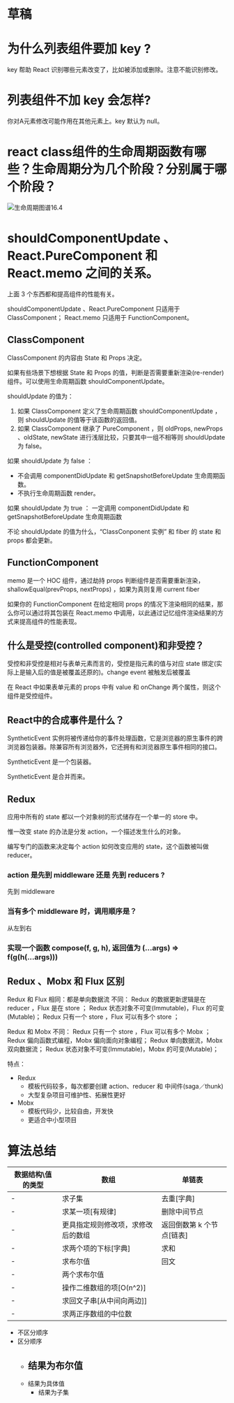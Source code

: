 <!-- markdownlint-disable -->
# 草稿

# 为什么列表组件要加 key ?
key 帮助 React 识别哪些元素改变了，比如被添加或删除。注意不能识别修改。

# 列表组件不加 key 会怎样?
你对A元素修改可能作用在其他元素上。key 默认为 null。

# react class组件的生命周期函数有哪些？生命周期分为几个阶段？分别属于哪个阶段？

![生命周期图谱16.4](https://oss.taichiyi.com/markdown/os96fh8k.jpg)

# shouldComponentUpdate 、React.PureComponent 和 React.memo 之间的关系。

上面 3 个东西都和提高组件的性能有关。

shouldComponentUpdate 、React.PureComponent 只适用于 ClassComponent；
React.memo 只适用于 FunctionComponent。

## ClassComponent

ClassComponent 的内容由 State 和 Props 决定。

如果有些场景下想根据 State 和 Props 的值，判断是否需要重新渲染(re-render)组件。可以使用生命周期函数 shouldComponentUpdate。

shouldUpdate 的值为：

1. 如果 ClassComponent 定义了生命周期函数 shouldComponentUpdate ，则 shouldUpdate 的值等于该函数的返回值。
2. 如果 ClassComponent 继承了 PureComponent ，则 oldProps, newProps 、oldState, newState 进行浅层比较，只要其中一组不相等则 shouldUpdate 为 false。

如果 shouldUpdate 为 false ：
- 不会调用 componentDidUpdate 和 getSnapshotBeforeUpdate 生命周期函数。
- 不执行生命周期函数 render。

如果 shouldUpdate 为 true ：
一定调用 componentDidUpdate 和 getSnapshotBeforeUpdate 生命周期函数

不论 shouldUpdate 的值为什么，“ClassConponent 实例” 和 fiber 的 state 和 props 都会更新。

## FunctionComponent

memo 是一个 HOC 组件，通过劫持 props 判断组件是否需要重新渲染， shallowEqual(prevProps, nextProps) ，如果为真则复用 current fiber 

如果你的 FunctionComponent 在给定相同 props 的情况下渲染相同的结果，那么你可以通过将其包装在 React.memo 中调用，以此通过记忆组件渲染结果的方式来提高组件的性能表现。

## 什么是受控(controlled component)和非受控？

受控和非受控是相对与表单元素而言的，受控是指元素的值与对应 state 绑定(实际上是输入后的值是被覆盖还原的)。change event 被触发后被覆盖

在 React 中如果表单元素的 props 中有 value 和 onChange 两个属性，则这个组件是受控组件。

## React中的合成事件是什么？

SyntheticEvent 实例将被传递给你的事件处理函数，它是浏览器的原生事件的跨浏览器包装器。除兼容所有浏览器外，它还拥有和浏览器原生事件相同的接口。

SyntheticEvent 是一个包装器。

SyntheticEvent 是合并而来。

## Redux

应用中所有的 state 都以一个对象树的形式储存在一个单一的 store 中。

惟一改变 state 的办法是分发 action，一个描述发生什么的对象。 

编写专门的函数来决定每个 action 如何改变应用的 state，这个函数被叫做 reducer。

### action 是先到 middleware 还是 先到 reducers ? 
先到 middleware

### 当有多个 middleware 时，调用顺序是？
从左到右

### 实现一个函数 compose(f, g, h), 返回值为 (...args) => f(g(h(...args)))

## Redux 、Mobx 和 Flux 区别
 
Redux 和 Flux
相同：都是单向数据流
不同：
  Redux 的数据更新逻辑是在 reducer ，Flux 是在 store ；
  Redux 状态对象不可变(Immutable)，Flux 的可变(Mutable)；
  Redux 只有一个 store ，Flux 可以有多个 store ；

Redux 和 Mobx
不同：
  Redux 只有一个 store ，Flux 可以有多个 Mobx ；
  Redux 偏向函数式编程，Mobx 偏向面向对象编程；
  Redux 单向数据流，Mobx 双向数据流；
  Redux 状态对象不可变(Immutable)，Mobx 的可变(Mutable)；

特点：
  - Redux
    - 模板代码较多，每次都要创建 action、reducer 和 中间件(saga／thunk)
    - 大型复杂项目可维护性、拓展性更好
  - Mobx 
    - 模板代码少，比较自由，开发快
    - 更适合中小型项目

# 算法总结

|数据结构\值的类型|数组|单链表|
|-|-|-|
|-|求子集|去重[字典]|
|-|求某一项[有规律]|删除中间节点|
|-|更具指定规则修改项，求修改后的数组|返回倒数第 k 个节点[链表]|
|-|求两个项的下标[字典]|求和|
|-|求布尔值|回文|
|-|两个求布尔值|
|-|操作二维数组的项[O(n^2)]|
|-|求回文子串[从中间向两边]]|
|-|求两正序数组的中位数|

- 不区分顺序
- 区分顺序
  - 结果为布尔值
    - 
  - 结果为具体值
    - 结果为子集

